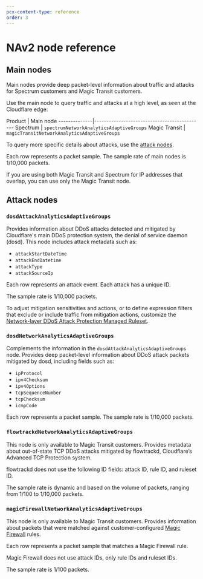 ```yaml
---
pcx-content-type: reference
order: 3
---
```


# NAv2 node reference

## Main nodes

Main nodes provide deep packet-level information about traffic and attacks for Spectrum customers and Magic Transit customers.

Use the main node to query traffic and attacks at a high level, as seen at the Cloudflare edge:

Product       | Main node
\--------------|---------------------------------------------
Spectrum      | `spectrumNetworkAnalyticsAdaptiveGroups`
Magic Transit | `magicTransitNetworkAnalyticsAdaptiveGroups`

To query more specific details about attacks, use the [attack nodes](#attack-nodes).

Each row represents a packet sample. The sample rate of main nodes is 1/10,000 packets.

If you are using both Magic Transit and Spectrum for IP addresses that overlap, you can use only the Magic Transit node.

## Attack nodes

### `dosdAttackAnalyticsAdaptiveGroups`

Provides information about DDoS attacks detected and mitigated by Cloudflare's main DDoS protection system, the denial of service daemon (dosd). This node includes attack metadata such as:

*   `attackStartDateTime`
*   `attackEndDatetime`
*   `attackType`
*   `attackSourceIp`

Each row represents an attack event. Each attack has a unique ID.

The sample rate is 1/10,000 packets.

<Aside type="note" header="Adjusting attack mitigation">  

To adjust mitigation sensitivities and actions, or to define expression filters that exclude or include traffic from mitigation actions, customize the [Network-layer DDoS Attack Protection Managed Ruleset](https://developers.cloudflare.com/ddos-protection/managed-rulesets/network).

</Aside>

### `dosdNetworkAnalyticsAdaptiveGroups`

Complements the information in the `dosdAttackAnalyticsAdaptiveGroups` node. Provides deep packet-level information about DDoS attack packets mitigated by dosd, including fields such as:

*   `ipProtocol`
*   `ipv4Checksum`
*   `ipv4Options`
*   `tcpSequenceNumber`
*   `tcpChecksum`
*   `icmpCode`

Each row represents a packet sample. The sample rate is 1/10,000 packets.

### `flowtrackdNetworkAnalyticsAdaptiveGroups`

This node is only available to Magic Transit customers. Provides metadata about out-of-state TCP DDoS attacks mitigated by flowtrackd, Cloudflare’s Advanced TCP Protection system.

flowtrackd does not use the following ID fields: attack ID, rule ID, and ruleset ID.

The sample rate is dynamic and based on the volume of packets, ranging from 1/100 to 1/10,000 packets.

### `magicFirewallNetworkAnalyticsAdaptiveGroups`

This node is only available to Magic Transit customers. Provides information about packets that were matched against customer-configured [Magic Firewall](https://developers.cloudflare.com/magic-firewall/) rules.

Each row represents a packet sample that matches a Magic Firewall rule.

Magic Firewall does not use attack IDs, only rule IDs and ruleset IDs.

The sample rate is 1/100 packets.
